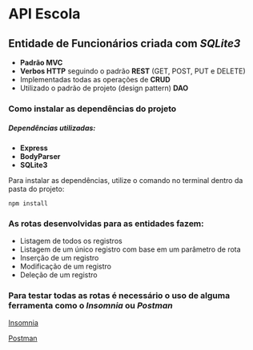 # API Escola
## Entidade de **Funcionários** criada com **_SQLite3_**  

- **Padrão MVC**
- **Verbos HTTP** seguindo o padrão **REST** (GET, POST, PUT e DELETE)
- Implementadas todas as operações de **CRUD**
- Utilizado o padrão de projeto (design pattern) **DAO** 

### Como instalar as dependências do projeto

##### Dependências utilizadas:
- **Express**
- **BodyParser**
- **SQLite3**

Para instalar as dependências, utilize o comando no terminal dentro da pasta do projeto:

 ```
npm install
```
### As rotas desenvolvidas para as entidades fazem:

- Listagem de todos os registros
- Listagem de um único registro com base em um parâmetro de rota
- Inserção de um registro
- Modificação de um registro
- Deleção de um registro


### Para testar todas as rotas é necessário o uso de alguma ferramenta como o **_Insomnia_** ou **_Postman_**

[Insomnia](https://insomnia.rest/download)

[Postman](https://www.postman.com/downloads/)

